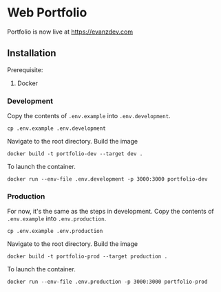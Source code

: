 # Web Portfolio

Portfolio is now live at https://evanzdev.com

## Installation
Prerequisite:  
1. Docker

### Development
Copy the contents of `.env.example` into `.env.development`.
```
cp .env.example .env.development
```

Navigate to the root directory. Build the image
```
docker build -t portfolio-dev --target dev .
```

To launch the container.
```
docker run --env-file .env.development -p 3000:3000 portfolio-dev
```

### Production
For now, it's the same as the steps in development. 
Copy the contents of `.env.example` into `.env.production`.
```
cp .env.example .env.production
```

Navigate to the root directory. Build the image
```
docker build -t portfolio-prod --target production .
```

To launch the container.
```
docker run --env-file .env.production -p 3000:3000 portfolio-prod
```
